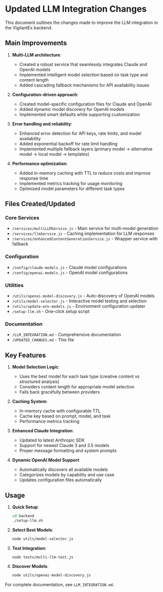 # Updated LLM Integration Changes

This document outlines the changes made to improve the LLM integration in the VigilantEx backend.

## Main Improvements

1. **Multi-LLM architecture**: 
   - Created a robust service that seamlessly integrates Claude and OpenAI models
   - Implemented intelligent model selection based on task type and content length
   - Added cascading fallback mechanisms for API availability issues

2. **Configuration-driven approach**:
   - Created model-specific configuration files for Claude and OpenAI
   - Added dynamic model discovery for OpenAI models
   - Implemented smart defaults while supporting customization

3. **Error handling and reliability**:
   - Enhanced error detection for API keys, rate limits, and model availability
   - Added exponential backoff for rate limit handling
   - Implemented multiple fallback layers (primary model → alternative model → local model → templates)

4. **Performance optimization**:
   - Added in-memory caching with TTL to reduce costs and improve response time
   - Implemented metrics tracking for usage monitoring
   - Optimized model parameters for different task types

## Files Created/Updated

### Core Services
- `/services/multiLLMService.js` - Main service for multi-model generation
- `/services/llmService.js` - Caching implementation for LLM responses
- `/services/enhancedContentGenerationService.js` - Wrapper service with fallback

### Configuration
- `/config/claude-models.js` - Claude model configurations
- `/config/openai-models.js` - OpenAI model configurations

### Utilities
- `/utils/openai-model-discovery.js` - Auto-discovery of OpenAI models
- `/utils/model-selector.js` - Interactive model testing and selection
- `/utils/update-env-models.js` - Environment configuration updater
- `/setup-llm.sh` - One-click setup script

### Documentation
- `/LLM_INTEGRATION.md` - Comprehensive documentation
- `/UPDATED_CHANGES.md` - This file

## Key Features

1. **Model Selection Logic**:
   - Uses the best model for each task type (creative content vs structured analysis)
   - Considers content length for appropriate model selection
   - Falls back gracefully between providers

2. **Caching System**:
   - In-memory cache with configurable TTL
   - Cache key based on prompt, model, and task
   - Performance metrics tracking

3. **Enhanced Claude Integration**:
   - Updated to latest Anthropic SDK
   - Support for newest Claude 3 and 3.5 models
   - Proper message formatting and system prompts

4. **Dynamic OpenAI Model Support**:
   - Automatically discovers all available models
   - Categorizes models by capability and use case
   - Updates configuration files automatically

## Usage

1. **Quick Setup**:
   ```bash
   cd backend
   ./setup-llm.sh
   ```

2. **Select Best Models**:
   ```bash
   node utils/model-selector.js
   ```

3. **Test Integration**:
   ```bash
   node tests/multi-llm-test.js
   ```

4. **Discover Models**:
   ```bash
   node utils/openai-model-discovery.js
   ```

For complete documentation, see `LLM_INTEGRATION.md`.
